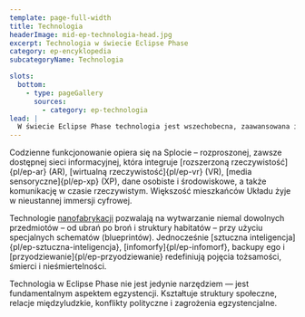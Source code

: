 ```yaml
---
template: page-full-width
title: Technologia
headerImage: mid-ep-technologia-head.jpg
excerpt: Technologia w świecie Eclipse Phase
category: ep-encyklopedia
subcategoryName: Technologia

slots:
  bottom:
    - type: pageGallery
      sources:
        - category: ep-technologia
lead: |
  W świecie Eclipse Phase technologia jest wszechobecna, zaawansowana i głęboko zintegrowana z codziennym życiem. To ona umożliwiła przetrwanie transludzkości po [Upadku]{pl/ep-upadek}, a jednocześnie stwarza nowe zagrożenia i wyzwania.
---
```

Codzienne funkcjonowanie opiera się na Splocie – rozproszonej, zawsze dostępnej sieci informacyjnej, która integruje [rozszerzoną rzeczywistość]{pl/ep-ar} (AR), [wirtualną rzeczywistość]{pl/ep-vr} (VR), [media sensoryczne]{pl/ep-xp} (XP), dane osobiste i środowiskowe, a także komunikację w czasie rzeczywistym. Większość mieszkańców Układu żyje w nieustannej immersji cyfrowej.

Technologie [nanofabrykacji](#) pozwalają na wytwarzanie niemal dowolnych przedmiotów – od ubrań po broń i struktury habitatów – przy użyciu specjalnych schematów (blueprintów). Jednocześnie [sztuczna inteligencja]{pl/ep-sztuczna-inteligencja}, [infomorfy]{pl/ep-infomorf}, backupy ego i [przyodziewanie]{pl/ep-przyodziewanie} redefiniują pojęcia tożsamości, śmierci i nieśmiertelności.

Technologia w Eclipse Phase nie jest jedynie narzędziem — jest fundamentalnym aspektem egzystencji. Kształtuje struktury społeczne, relacje międzyludzkie, konflikty polityczne i zagrożenia egzystencjalne.
